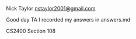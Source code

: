 Nick Taylor
nstaylor2001@gmail.com

Good day TA
I recorded my answers in answers.md

CS2400 Section 108
